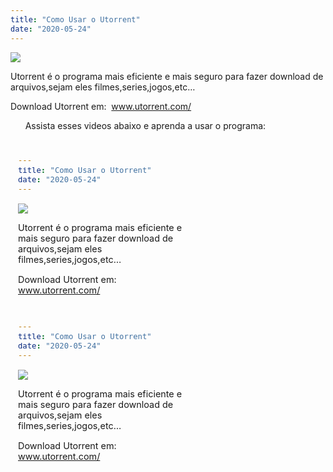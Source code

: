 ```yaml
---
title: "Como Usar o Utorrent"
date: "2020-05-24"
---
```


[![](https://1.bp.blogspot.com/-o42A5rIdVW4/XqtPCuDgENI/AAAAAAAAF1w/VgU6W470k1cbAsS_rsVW0WJ1fGPhK0vmwCLcBGAsYHQ/s320/maxresdefault{6caa0e5ef0219ce007afa4c746f50f86dd31afbe5a3c480f6348caee85338f74}2B{6caa0e5ef0219ce007afa4c746f50f86dd31afbe5a3c480f6348caee85338f74}25282{6caa0e5ef0219ce007afa4c746f50f86dd31afbe5a3c480f6348caee85338f74}2529.jpg)](https://1.bp.blogspot.com/-o42A5rIdVW4/XqtPCuDgENI/AAAAAAAAF1w/VgU6W470k1cbAsS_rsVW0WJ1fGPhK0vmwCLcBGAsYHQ/s1600/maxresdefault{6caa0e5ef0219ce007afa4c746f50f86dd31afbe5a3c480f6348caee85338f74}2B{6caa0e5ef0219ce007afa4c746f50f86dd31afbe5a3c480f6348caee85338f74}25282{6caa0e5ef0219ce007afa4c746f50f86dd31afbe5a3c480f6348caee85338f74}2529.jpg)

  
Utorrent é o programa mais eficiente e mais seguro para fazer download de arquivos,sejam eles filmes,series,jogos,etc…

Download Utorrent em:  www.utorrent.com/

      Assista esses videos abaixo e aprenda a usar o programa:

<iframe width="320" height="266" class="YOUTUBE-iframe-video" data-thumbnail-src="https://i.ytimg.com/vi/363VCLPt8Tk/0.jpg" src="?feature=player_embedded" frameborder="0" allowfullscreen></iframe>

<iframe width="320" height="266" class="YOUTUBE-iframe-video" data-thumbnail-src="https://i.ytimg.com/vi/8aFcfOzMoVE/0.jpg" src="?feature=player_embedded" frameborder="0" allowfullscreen></iframe>
